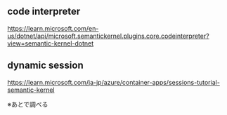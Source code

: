 ## code interpreter

https://learn.microsoft.com/en-us/dotnet/api/microsoft.semantickernel.plugins.core.codeinterpreter?view=semantic-kernel-dotnet


## dynamic session

https://learn.microsoft.com/ja-jp/azure/container-apps/sessions-tutorial-semantic-kernel



※あとで調べる


